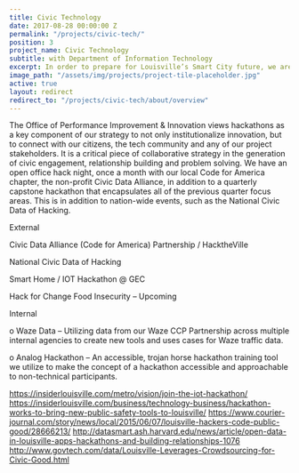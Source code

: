```yaml
---
title: Civic Technology
date: 2017-08-28 00:00:00 Z
permalink: "/projects/civic-tech/"
position: 3
project_name: Civic Technology
subtitle: with Department of Information Technology
excerpt: In order to prepare for Louisville’s Smart City future, we are making investments in foundational infrastructure and implementing technologies through public-private partnerships.
image_path: "/assets/img/projects/project-tile-placeholder.jpg"
active: true
layout: redirect
redirect_to: "/projects/civic-tech/about/overview"
---
```


The Office of Performance Improvement & Innovation views hackathons as a key component of our strategy to not only institutionalize innovation, but to connect with our citizens, the tech community and any of our project stakeholders. It is a critical piece of collaborative strategy in the generation of civic engagement, relationship building and problem solving. We have an open office hack night, once a month with our local Code for America chapter, the non-profit Civic Data Alliance, in addition to a quarterly capstone hackathon that encapsulates all of the previous quarter focus areas. This is in addition to nation-wide events, such as the National Civic Data of Hacking.

External

Civic Data Alliance (Code for America) Partnership / HacktheVille

National Civic Data of Hacking

Smart Home / IOT Hackathon @ GEC

Hack for Change Food Insecurity – Upcoming

Internal

o Waze Data – Utilizing data from our Waze CCP Partnership across multiple internal agencies to create new tools and uses cases for Waze traffic data.

o Analog Hackathon – An accessible, trojan horse hackathon training tool we utilize to make the concept of a hackathon accessible and approachable to non-technical participants.

https://insiderlouisville.com/metro/vision/join-the-iot-hackathon/
https://insiderlouisville.com/business/technology-business/hackathon-works-to-bring-new-public-safety-tools-to-louisville/
https://www.courier-journal.com/story/news/local/2015/06/07/louisville-hackers-code-public-good/28666213/
http://datasmart.ash.harvard.edu/news/article/open-data-in-louisville-apps-hackathons-and-building-relationships-1076
http://www.govtech.com/data/Louisville-Leverages-Crowdsourcing-for-Civic-Good.html
